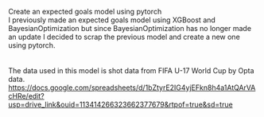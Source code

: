 Create an expected goals model using pytorch<br>
I previously made an expected goals model using XGBoost and BayesianOptimization but since BayesianOptimization has no longer made an update I decided to scrap the previous model and create a new one using pytorch.<br>
<br>
<br>
The data used in this model is shot data from FIFA U-17 World Cup by Opta data. https://docs.google.com/spreadsheets/d/1bZtyrE2IG4yjEFkn8h4a1AtQArVAcHRe/edit?usp=drive_link&ouid=113414266323662377679&rtpof=true&sd=true
